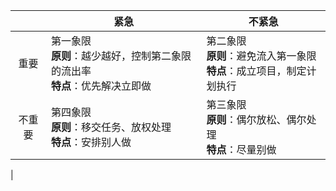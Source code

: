 ||紧急|不紧急|
|:---:|---|---|
|重要|第一象限<br>**原则**：越少越好，控制第二象限的流出率<br>**特点**：优先解决立即做|第二象限<br>**原则**：避免流入第一象限<br>**特点**：成立项目，制定计划执行|
|不重要|第四象限<br>**原则**：移交任务、放权处理<br>**特点**：安排别人做|第三象限<br>**原则**：偶尔放松、偶尔处理<br>**特点**：尽量别做
|
